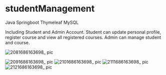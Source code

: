 # studentManagement

Java
Springboot 
Thymeleaf
MySQL


Including Student and Admin Account.
Student can update personal profile, register course and view all registered courses.
Admin can manage student and course.

![2081686163698_ pic](https://github.com/Summer1297/studentManagement/assets/113753203/258e189d-4ee9-4f5e-bed3-4dc37039507c)

![2091686163698_ pic](https://github.com/Summer1297/studentManagement/assets/113753203/fd05d021-ff99-4419-a337-ae7cd9698942)
![2101686163698_ pic](https://github.com/Summer1297/studentManagement/assets/113753203/5d43ac27-2a91-45be-b7d5-dbdd924016ae)
![2111686163698_ pic](https://github.com/Summer1297/studentManagement/assets/113753203/0174bcd2-e79c-4bed-a7d7-b5f5f04850cd)
![2121686163698_ pic](https://github.com/Summer1297/studentManagement/assets/113753203/ec84a6b0-d16c-4bc5-a08c-c3ac20966106)
